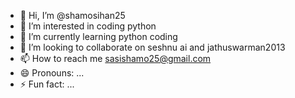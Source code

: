 - 👋 Hi, I’m @shamosihan25
- 👀 I’m interested in coding python
- 🌱 I’m currently learning python coding
- 💞️ I’m looking to collaborate on seshnu ai and jathuswarman2013
- 📫 How to reach me sasishamo25@gmail.com
- 😄 Pronouns: ...
- ⚡ Fun fact: ...

<!---
shamosihan25/shamosihan25 is a ✨ special ✨ repository because its `README.md` (this file) appears on your GitHub profile.
You can click the Preview link to take a look at your changes.
--->
